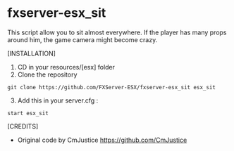 # fxserver-esx_sit

This script allow you to sit almost everywhere.
If the player has many props around him, the game camera might become crazy.

[INSTALLATION]

1) CD in your resources/[esx] folder
2) Clone the repository
```
git clone https://github.com/FXServer-ESX/fxserver-esx_sit esx_sit
```
3) Add this in your server.cfg :
```
start esx_sit
```
[CREDITS]

- Original code by CmJustice https://github.com/CmJustice